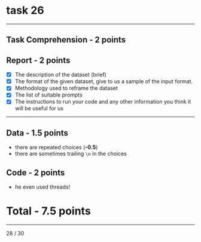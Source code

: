 # task 26
---
## Task Comprehension - 2 points
## Report - 2 points
- [x] The description of the dataset (brief)
- [x] The format of the given dataset, give to us a sample of the input format.
- [x] Methodology used to reframe the dataset
- [x] The list of suitable prompts
- [x] The instructions to run your code and any other information you think it will be useful for us
---
## Data - 1.5 points
- there are repeated choices (**-0.5**)
- there are sometimes trailing `\n` in the choices
## Code - 2 points
- he even used threads!
# Total -  7.5 points 
---
28 / 30